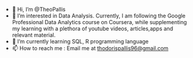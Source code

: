 - 👋 Hi, I’m @TheoPallis
- 👀 I’m interested in Data Analysis. Currently, I am following the Google Professional Data Analytics course on Coursera, while supplementing my learning with a plethora of youtube videos, articles,apps and relevant material.
- 🌱 I’m currently learning SQL, R programming language
- 📫 How to reach me : Email me at thodorispallis96@gmail.com

<!---
TheoPallis/TheoPallis is a ✨ special ✨ repository because its `README.md` (this file) appears on your GitHub profile.
You can click the Preview link to take a look at your changes.
--->

